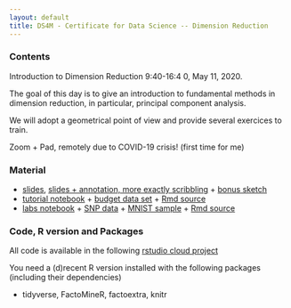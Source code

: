 ```yaml
---
layout: default
title: DS4M - Certificate for Data Science -- Dimension Reduction
---
```


### <span class="glyphicon glyphicon-calendar"></span> Contents

Introduction to Dimension Reduction
9:40-16:4 0, May 11, 2020.

The goal of this day is to give an introduction to fundamental methods
in dimension reduction, in particular, principal component analysis.

We will adopt a geometrical point of view and provide several exercices to train.

Zoom + Pad, remotely due to COVID-19 crisis! (first time for me)

### <span class="glyphicon glyphicon-download-alt"></span> Material

* [slides](ds4m/DimensionReductionPCA.pdf), [slides + annotation, more exactly scribbling](ds4m/DimensionReductionPCA.pdf) + [bonus sketch](ds4m:example_sketch.jpg)
* [tutorial notebook](ds4m/tutorial_PCA_budget.html) + [budget data set](ds4m/budget.csv) + [Rmd source](ds4m/tutorial_PCA_budget.Rmd)
* [labs notebook](ds4m/labs_PCA.html) +  [SNP data](ds4m/SNP.RData) + [MNIST sample](ds4m/mnist_sample.csv) + [Rmd source](ds4m/labs_PCA.Rmd)

### Code, R version and Packages 

All code is available in the following [rstudio cloud project](https://rstudio.cloud/spaces/68633/projects)

You need a (d)recent R version installed with the following packages (including their dependencies)

- tidyverse, FactoMineR, factoextra, knitr

